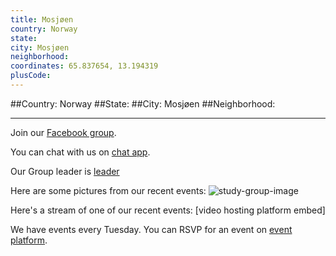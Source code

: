 ```yaml
---
title: Mosjøen
country: Norway
state: 
city: Mosjøen
neighborhood: 
coordinates: 65.837654, 13.194319
plusCode:
---
```


##Country: Norway
##State: 
##City: Mosjøen
##Neighborhood: 
*****
Join our [Facebook group](https://www.facebook.com/groups/1566653710294242).

You can chat with us on [chat app]().

Our Group leader is [leader]()

Here are some pictures from our recent events:
![study-group-image]()

Here's a stream of one of our recent events:
[video hosting platform embed]

We have events every Tuesday. You can RSVP for an event on [event platform]().

